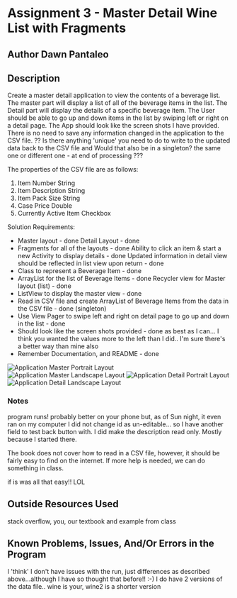 # Assignment 3 - Master Detail Wine List with Fragments

## Author  Dawn Pantaleo


## Description

Create a master detail application to view the contents of a beverage list.
The master part will display a list of all of the beverage items in the list.
The Detail part will display the details of a specific beverage item.
The User should be able to go up and down items in the list by swiping left or right on a detail page.
The App should look like the screen shots I have provided.
There is no need to save any information changed in the application to the CSV file.
   ??  Is there anything 'unique' you need to do to write to the updated data back to the CSV file and 
       Would that also be in a singleton? the same one or different one - at end of processing ???

The properties of the CSV file are as follows:
1. Item Number             String
2. Item Description        String
3. Item Pack Size          String
4. Case Price		   Double
5. Currently Active Item   Checkbox

Solution Requirements:

* Master layout - done
  Detail Layout - done
* Fragments for all of the layouts  - done
  Ability to click an item & start a new Activity to display details - done
  Updated information in detail view should be reflected in list view upon return - done
* Class to represent a Beverage Item - done
* ArrayList for the list of Beverage Items  - done
  Recycler view for Master layout (list)  - done
* ListView to display the master view     - done
* Read in CSV file and create ArrayList of Beverage Items from the data in the CSV file - done (singleton)
* Use View Pager to swipe left and right on detail page to go up and down in the list - done
* Should look like the screen shots provided - done as best as I can... I think you wanted the values more to the left than I did.. I'm sure there's a better way than mine also
* Remember Documentation, and README - done


![Application Master Portrait Layout](http://barnesbrothers.homeserver.com/cis298/assignmentImages/assignment3a.jpg "Application Master Portrait Layout")
![Application Master Landscape Layout](http://barnesbrothers.homeserver.com/cis298/assignmentImages/assignment3b.jpg "Application Master Landscape Layout")
![Application Detail Portrait Layout](http://barnesbrothers.homeserver.com/cis298/assignmentImages/assignment3c.jpg "Application Detail Portrait Layout")
![Application Detail Landscape Layout](http://barnesbrothers.homeserver.com/cis298/assignmentImages/assignment3d.jpg "Application Detail Landscape Layout")

### Notes
 program runs!  probably better on your phone but, as of Sun night, it even ran on my computer
 I did not change id as un-editable... so I have another field to test back button with. I did
 make the description read only. Mostly because I started there.


The book does not cover how to read in a CSV file, however, it should be fairly easy to find on the internet. If more help is needed, we can do something in class.

 if is was all that easy!! LOL

## Outside Resources Used

  stack overflow, you, our textbook and example from class

## Known Problems, Issues, And/Or Errors in the Program

  I 'think' I don't have issues with the run, just differences as described above...although I have so thought that before!!  :-)
  I do have 2 versions of the data file.. wine is your, wine2 is a shorter version
